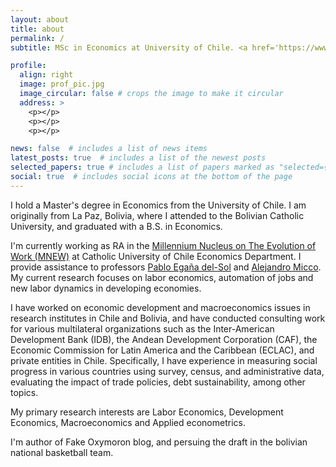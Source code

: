 ```yaml
---
layout: about
title: about
permalink: /
subtitle: MSc in Economics at University of Chile. <a href='https://www.m-new.org/our-team'> RA at M-NEW</a>.

profile:
  align: right
  image: prof_pic.jpg
  image_circular: false # crops the image to make it circular
  address: >
    <p></p>
    <p></p>
    <p></p>

news: false  # includes a list of news items
latest_posts: true  # includes a list of the newest posts
selected_papers: true # includes a list of papers marked as "selected={true}"
social: true  # includes social icons at the bottom of the page
---
```


I hold a Master's degree in Economics from the University of Chile.  I am originally from La Paz, Bolivia, where I attended to the Bolivian Catholic University, and graduated with a B.S. in Economics.

I'm currently working as RA in the [Millennium Nucleus on The Evolution of Work (MNEW)](https://www.m-new.org/) at Catholic University of Chile Economics Department. I provide assistance to professors [Pablo Egaña del-Sol](https://pabloeganadelsol.com/) and [Alejandro Micco](https://fen.uchile.cl/es/academicos-investigacion/directorio-de-academicos/detalle/alejandro-micco). My current research focuses on labor economics, automation of jobs and new labor dynamics in developing economies.

I have worked on economic development and macroeconomics issues in research institutes in Chile and Bolivia, and have conducted consulting work for various multilateral organizations such as the Inter-American Development Bank (IDB), the Andean Development Corporation (CAF), the Economic Commission for Latin America and the Caribbean (ECLAC), and private entities in Chile. Specifically, I have experience in measuring social progress in various countries using survey, census, and administrative data, evaluating the impact of trade policies, debt sustainability, among other topics.

My primary research interests are Labor Economics, Development Economics, Macroeconomics and Applied econometrics.

I'm author of Fake Oxymoron blog, and persuing the draft in the bolivian national basketball team.